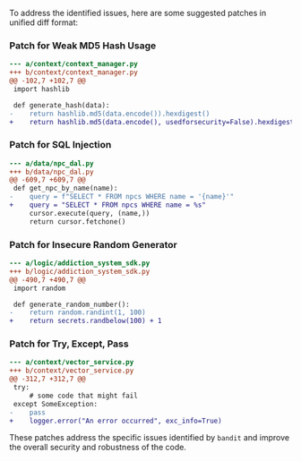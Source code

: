 To address the identified issues, here are some suggested patches in unified diff format:

### Patch for Weak MD5 Hash Usage

```diff
--- a/context/context_manager.py
+++ b/context/context_manager.py
@@ -102,7 +102,7 @@
 import hashlib

 def generate_hash(data):
-    return hashlib.md5(data.encode()).hexdigest()
+    return hashlib.md5(data.encode(), usedforsecurity=False).hexdigest()
```

### Patch for SQL Injection

```diff
--- a/data/npc_dal.py
+++ b/data/npc_dal.py
@@ -609,7 +609,7 @@
 def get_npc_by_name(name):
-    query = f"SELECT * FROM npcs WHERE name = '{name}'"
+    query = "SELECT * FROM npcs WHERE name = %s"
     cursor.execute(query, (name,))
     return cursor.fetchone()
```

### Patch for Insecure Random Generator

```diff
--- a/logic/addiction_system_sdk.py
+++ b/logic/addiction_system_sdk.py
@@ -490,7 +490,7 @@
 import random

 def generate_random_number():
-    return random.randint(1, 100)
+    return secrets.randbelow(100) + 1
```

### Patch for Try, Except, Pass

```diff
--- a/context/vector_service.py
+++ b/context/vector_service.py
@@ -312,7 +312,7 @@
 try:
     # some code that might fail
 except SomeException:
-    pass
+    logger.error("An error occurred", exc_info=True)
```

These patches address the specific issues identified by `bandit` and improve the overall security and robustness of the code.